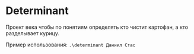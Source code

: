 # Determinant
Проект века чтобы по понятиям определять кто чистит картофан, а кто разделывает курицу.

Пример использования: 
`.\determinant Даниил Стас`
